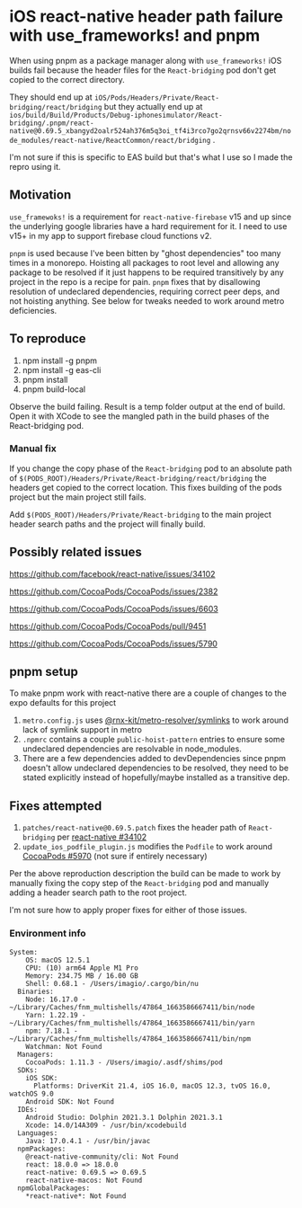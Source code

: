 # iOS react-native header path failure with use_frameworks! and pnpm

When using pnpm as a package manager along with `use_frameworks!` iOS builds fail because the header files for
the `React-bridging`
pod don't get copied to the correct directory.

They should end up at `iOS/Pods/Headers/Private/React-bridging/react/bridging`
but they actually end up
at `ios/build/Build/Products/Debug-iphonesimulator/React-bridging/.pnpm/react-native@0.69.5_xbangyd2oalr524ah376m5q3oi_tf4i3rco7go2qrnsv66v2274bm/node_modules/react-native/ReactCommon/react/bridging`
.

I'm not sure if this is specific to EAS build but that's what I use so I made the repro using it.

## Motivation

`use_framewoks!` is a requirement for `react-native-firebase` v15 and up since the underlying
google libraries have a hard requirement for it. I need to use v15+ in my app to support firebase cloud functions v2.

`pnpm` is used because I've been bitten by "ghost dependencies" too many times in a monorepo. Hoisting all packages to
root level and allowing any package to be resolved if it just happens to be required transitively by any project in
the repo is a recipe for pain. `pnpm` fixes that by disallowing resolution of undeclared dependencies, 
requiring correct peer deps, and not hoisting anything. See below for tweaks needed to work around metro deficiencies.

## To reproduce

1. npm install -g pnpm
2. npm install -g eas-cli
2. pnpm install
3. pnpm build-local

Observe the build failing. Result is a temp folder output at the end of build. Open it with XCode to see the mangled 
path in the build phases of the React-bridging pod.

### Manual fix

If you change the copy phase of the `React-bridging` pod to an absolute path of 
`$(PODS_ROOT)/Headers/Private/React-bridging/react/bridging`
the headers get copied to the correct location. This fixes building of the pods project but the main project still
fails.

Add `$(PODS_ROOT)/Headers/Private/React-bridging` to the main project header search paths and the project will finally
build.

## Possibly related issues

https://github.com/facebook/react-native/issues/34102

https://github.com/CocoaPods/CocoaPods/issues/2382

https://github.com/CocoaPods/CocoaPods/issues/6603

https://github.com/CocoaPods/CocoaPods/pull/9451

https://github.com/CocoaPods/CocoaPods/issues/5790

## pnpm setup

To make pnpm work with react-native there are a couple of changes to the expo defaults for this project

1. `metro.config.js`
   uses [@rnx-kit/metro-resolver/symlinks](https://github.com/microsoft/rnx-kit/tree/main/packages/metro-resolver-symlinks#readme)
   to work around lack of symlink support in metro
2. `.npmrc` contains a couple `public-hoist-pattern` entries to ensure some undeclared dependencies are resolvable in
node_modules. 
3. There are a few dependencies added to devDependencies since pnpm doesn't allow undeclared dependencies to be
resolved, they need to be stated explicitly instead of hopefully/maybe installed as a transitive dep.

## Fixes attempted

1. `patches/react-native@0.69.5.patch` fixes the header path of `React-bridging` per [react-native #34102](https://github.com/facebook/react-native/issues/34102)
2. `update_ios_podfile_plugin.js` modifies the `Podfile` to work around [CocoaPods #5970](https://github.com/CocoaPods/CocoaPods/issues/5790)
   (not sure if entirely necessary)

Per the above reproduction description the build can be made to work by manually fixing the copy step of the 
`React-bridging` pod and manually adding a header search path to the root project.

I'm not sure how to apply proper fixes for either of those issues.

### Environment info
```
System:
    OS: macOS 12.5.1
    CPU: (10) arm64 Apple M1 Pro
    Memory: 234.75 MB / 16.00 GB
    Shell: 0.68.1 - /Users/imagio/.cargo/bin/nu
  Binaries:
    Node: 16.17.0 - ~/Library/Caches/fnm_multishells/47864_1663586667411/bin/node
    Yarn: 1.22.19 - ~/Library/Caches/fnm_multishells/47864_1663586667411/bin/yarn
    npm: 7.18.1 - ~/Library/Caches/fnm_multishells/47864_1663586667411/bin/npm
    Watchman: Not Found
  Managers:
    CocoaPods: 1.11.3 - /Users/imagio/.asdf/shims/pod
  SDKs:
    iOS SDK:
      Platforms: DriverKit 21.4, iOS 16.0, macOS 12.3, tvOS 16.0, watchOS 9.0
    Android SDK: Not Found
  IDEs:
    Android Studio: Dolphin 2021.3.1 Dolphin 2021.3.1
    Xcode: 14.0/14A309 - /usr/bin/xcodebuild
  Languages:
    Java: 17.0.4.1 - /usr/bin/javac
  npmPackages:
    @react-native-community/cli: Not Found
    react: 18.0.0 => 18.0.0
    react-native: 0.69.5 => 0.69.5
    react-native-macos: Not Found
  npmGlobalPackages:
    *react-native*: Not Found
```